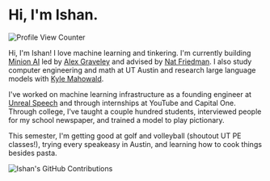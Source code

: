 # Hi, I'm Ishan. 
![Profile View Counter](https://komarev.com/ghpvc/?username=ishan0102&color=blue&label=Profile+Views)

Hi, I'm Ishan! I love machine learning and tinkering. I'm currently building [Minion AI](https://minion.ai/) led by [Alex Graveley](https://alexgraveley.com/) and advised by [Nat Friedman](https://nat.org/). I also study computer engineering and math at UT Austin and research large language models with [Kyle Mahowald](https://mahowak.github.io/).

I've worked on machine learning infrastructure as a founding engineer at [Unreal Speech](https://unrealspeech.com/) and through internships at YouTube and Capital One. Through college, I've taught a couple hundred students, interviewed people for my school newspaper, and trained a model to play pictionary.

This semester, I'm getting good at golf and volleyball (shoutout UT PE classes!), trying every speakeasy in Austin, and learning how to cook things besides pasta.

![Ishan's GitHub Contributions](https://github-readme-stats-git-masterrstaa-rickstaa.vercel.app/api?username=ishan0102&show_icons=true&hide_border=true&count_private=true&hide=stars)
